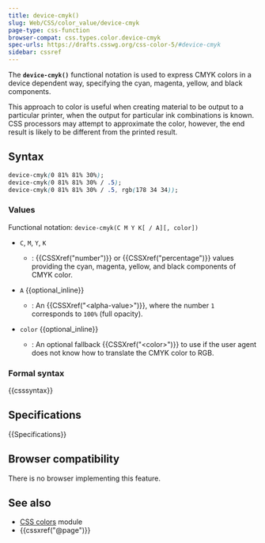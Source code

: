 ```yaml
---
title: device-cmyk()
slug: Web/CSS/color_value/device-cmyk
page-type: css-function
browser-compat: css.types.color.device-cmyk
spec-urls: https://drafts.csswg.org/css-color-5/#device-cmyk
sidebar: cssref
---
```



The **`device-cmyk()`** functional notation is used to express CMYK colors in a device dependent way, specifying the cyan, magenta, yellow, and black components.

This approach to color is useful when creating material to be output to a particular printer, when the output for particular ink combinations is known. CSS processors may attempt to approximate the color, however, the end result is likely to be different from the printed result.

## Syntax

```css
device-cmyk(0 81% 81% 30%);
device-cmyk(0 81% 81% 30% / .5);
device-cmyk(0 81% 81% 30% / .5, rgb(178 34 34));
```

### Values

Functional notation: `device-cmyk(C M Y K[ / A][, color])`

- `C`, `M`, `Y`, `K`

  - : {{CSSXref("number")}} or {{CSSXref("percentage")}} values providing the cyan, magenta, yellow, and black components of CMYK color.

- `A` {{optional_inline}}

  - : An {{CSSXref("&lt;alpha-value&gt;")}}, where the number `1` corresponds to `100%` (full opacity).

- `color` {{optional_inline}}

  - : An optional fallback {{CSSXref("&lt;color&gt;")}} to use if the user agent does not know how to translate the CMYK color to RGB.

### Formal syntax

{{csssyntax}}

## Specifications

{{Specifications}}

## Browser compatibility

There is no browser implementing this feature.

## See also

- [CSS colors](/en-US/docs/Web/CSS/CSS_colors) module
- {{cssxref("@page")}}
